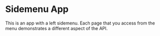 # Sidemenu App

This is an app with a left sidemenu. Each page that you access from the menu demonstrates a different aspect of the API.
